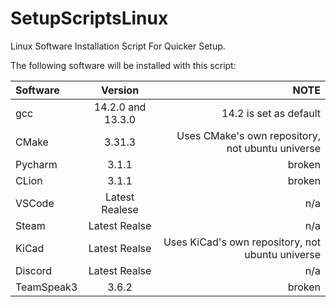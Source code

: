 # SetupScriptsLinux
Linux Software Installation Script For Quicker Setup.

The following software will be installed with this script:

| Software |  Version  | NOTE |
|:-----|:--------:|------:|
| gcc  | 14.2.0 and 13.3.0 | 14.2 is set as default|
| CMake   |  3.31.3  | Uses CMake's own repository, not ubuntu universe |
| Pycharm   | 3.1.1 | broken |
| CLion  | 3.1.1 | broken |
| VSCode | Latest Realese | n/a |
| Steam | Latest Realse | n/a |
| KiCad | Latest Realse | Uses KiCad's own repository, not ubuntu universe |
| Discord | Latest Realse | n/a |
| TeamSpeak3 | 3.6.2  | broken |
